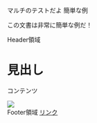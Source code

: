 <!DOCTYPE html>
<html lang = "ja">
<head>
  <meta charset = "UTF-8">
  <titile>マルチのテストだよ</titile>
  <titile> 簡単な例</titile>
    <link rel="stylesheet" href="style.css">
  <script type="text/javascript" src="sample.js"></script>
  </head>
  <body>
  <p>この文書は非常に簡単な例だ！</p>
      <div class="header">Header領域</div>
  <div class="main">
    <h1>見出し</h1>
    <p>コンテンツ</p>
    <img src="img/sample1.jpg">
  </div>
  <div class="footer">
    <span>Footer領域</span>
    <a href="#">リンク</a>
  </div>
</body>
</html>
